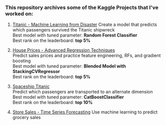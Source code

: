 ### This repository archives some of the Kaggle Projects that I've worked on:

1. [Titanic - Machine Learning from Disaster](https://www.kaggle.com/competitions/titanic)
  Create a model that predicts which passengers survived the Titanic shipwreck\
  Best model with tuned parameter: **Random Forest Classifier**\
  Best rank on the leaderboard: **top 5%** 
  
2. [House Prices - Advanced Regression Techniques](https://www.kaggle.com/competitions/house-prices-advanced-regression-techniques)\
  Predict sales prices and practice feature engineering, RFs, and gradient boosting\
  Best model with tuned parameter: **Blended Model with StackingCVRegressor**\
  Best rank on the leaderboard: **top 5%**

3. [Spaceship Titanic](https://www.kaggle.com/competitions/spaceship-titanic)\
  Predict which passengers are transported to an alternate dimension\
  Best model with tuned parameter: **CatBoostClassifier**\
  Best rank on the leaderboard: **top 10%**

4. [Store Sales - Time Series Forecasting](https://www.kaggle.com/competitions/store-sales-time-series-forecasting)
  Use machine learning to predict grocery sales
